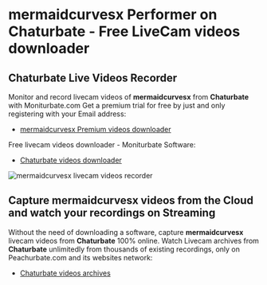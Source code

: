 # mermaidcurvesx Performer on Chaturbate - Free LiveCam videos downloader

## Chaturbate Live Videos Recorder

Monitor and record livecam videos of **mermaidcurvesx** from **Chaturbate** with Moniturbate.com
Get a premium trial for free by just and only registering with your Email address:
* [mermaidcurvesx Premium videos downloader](https://moniturbate.com/request-demo-licence-key.html)

Free livecam videos downloader - Moniturbate Software:
* [Chaturbate videos downloader](https://moniturbate.com/moniturbate-download-software.html)

![mermaidcurvesx livecam videos recorder](https://peachurnet.com/templates/moniturbate-software.png)


## Capture mermaidcurvesx videos from the Cloud and watch your recordings on Streaming

Without the need of downloading a software, capture **mermaidcurvesx** livecam videos from **Chaturbate** 100% online.
Watch Livecam archives from **Chaturbate** unlimitedly from thousands of existing recordings, only on Peachurbate.com and its websites network:
* [Chaturbate videos archives](https://peachurnet.com/)